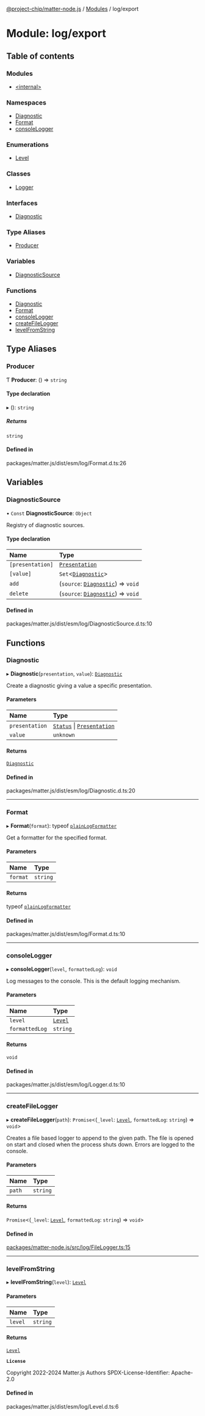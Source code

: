 [@project-chip/matter-node.js](../README.md) / [Modules](../modules.md) / log/export

# Module: log/export

## Table of contents

### Modules

- [\<internal\>](log_export._internal_.md)

### Namespaces

- [Diagnostic](log_export.Diagnostic.md)
- [Format](log_export.Format.md)
- [consoleLogger](log_export.consoleLogger.md)

### Enumerations

- [Level](../enums/log_export.Level.md)

### Classes

- [Logger](../classes/log_export.Logger.md)

### Interfaces

- [Diagnostic](../interfaces/log_export.Diagnostic-1.md)

### Type Aliases

- [Producer](log_export.md#producer)

### Variables

- [DiagnosticSource](log_export.md#diagnosticsource)

### Functions

- [Diagnostic](log_export.md#diagnostic)
- [Format](log_export.md#format)
- [consoleLogger](log_export.md#consolelogger)
- [createFileLogger](log_export.md#createfilelogger)
- [levelFromString](log_export.md#levelfromstring)

## Type Aliases

### Producer

Ƭ **Producer**: () => `string`

#### Type declaration

▸ (): `string`

##### Returns

`string`

#### Defined in

packages/matter.js/dist/esm/log/Format.d.ts:26

## Variables

### DiagnosticSource

• `Const` **DiagnosticSource**: `Object`

Registry of diagnostic sources.

#### Type declaration

| Name | Type |
| :------ | :------ |
| `[presentation]` | [`Presentation`](../enums/log_export.Diagnostic.Presentation.md) |
| `[value]` | `Set`\<[`Diagnostic`](../interfaces/log_export.Diagnostic-1.md)\> |
| `add` | (`source`: [`Diagnostic`](../interfaces/log_export.Diagnostic-1.md)) => `void` |
| `delete` | (`source`: [`Diagnostic`](../interfaces/log_export.Diagnostic-1.md)) => `void` |

#### Defined in

packages/matter.js/dist/esm/log/DiagnosticSource.d.ts:10

## Functions

### Diagnostic

▸ **Diagnostic**(`presentation`, `value`): [`Diagnostic`](../interfaces/log_export.Diagnostic-1.md)

Create a diagnostic giving a value a specific presentation.

#### Parameters

| Name | Type |
| :------ | :------ |
| `presentation` | [`Status`](../enums/exports_common.Lifecycle.Status.md) \| [`Presentation`](../enums/log_export.Diagnostic.Presentation.md) |
| `value` | `unknown` |

#### Returns

[`Diagnostic`](../interfaces/log_export.Diagnostic-1.md)

#### Defined in

packages/matter.js/dist/esm/log/Diagnostic.d.ts:20

___

### Format

▸ **Format**(`format`): typeof [`plainLogFormatter`](log_export._internal_.md#plainlogformatter)

Get a formatter for the specified format.

#### Parameters

| Name | Type |
| :------ | :------ |
| `format` | `string` |

#### Returns

typeof [`plainLogFormatter`](log_export._internal_.md#plainlogformatter)

#### Defined in

packages/matter.js/dist/esm/log/Format.d.ts:10

___

### consoleLogger

▸ **consoleLogger**(`level`, `formattedLog`): `void`

Log messages to the console.  This is the default logging mechanism.

#### Parameters

| Name | Type |
| :------ | :------ |
| `level` | [`Level`](../enums/log_export.Level.md) |
| `formattedLog` | `string` |

#### Returns

`void`

#### Defined in

packages/matter.js/dist/esm/log/Logger.d.ts:10

___

### createFileLogger

▸ **createFileLogger**(`path`): `Promise`\<(`_level`: [`Level`](../enums/log_export.Level.md), `formattedLog`: `string`) => `void`\>

Creates a file based logger to append to the given path.
The file is opened on start and closed when the process shuts down.
Errors are logged to the console.

#### Parameters

| Name | Type |
| :------ | :------ |
| `path` | `string` |

#### Returns

`Promise`\<(`_level`: [`Level`](../enums/log_export.Level.md), `formattedLog`: `string`) => `void`\>

#### Defined in

[packages/matter-node.js/src/log/FileLogger.ts:15](https://github.com/project-chip/matter.js/blob/558e12c94a201592c28c7bc0743705360b3e5ca6/packages/matter-node.js/src/log/FileLogger.ts#L15)

___

### levelFromString

▸ **levelFromString**(`level`): [`Level`](../enums/log_export.Level.md)

#### Parameters

| Name | Type |
| :------ | :------ |
| `level` | `string` |

#### Returns

[`Level`](../enums/log_export.Level.md)

**`License`**

Copyright 2022-2024 Matter.js Authors
SPDX-License-Identifier: Apache-2.0

#### Defined in

packages/matter.js/dist/esm/log/Level.d.ts:6
